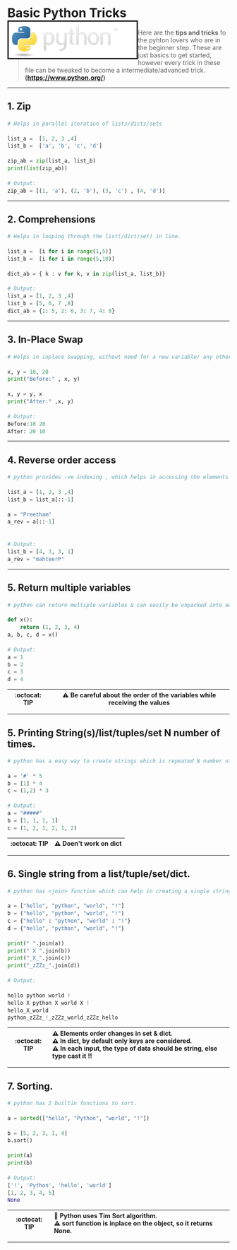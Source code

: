 # Basic Python Tricks  <img align="left" border="3" src="https://github.com/Preetham777/Python_Tactics/blob/master/images/logo_python_official.png"> 
> Here are the **tips and tricks** fo the pyhton lovers who are in the beginner step. These are just basics to get started,  
however every trick in these file can be tweaked to become a intermediate/advanced trick. **(https://www.python.org/)**



---
## 1. Zip 
```python
# Helps in parallel iteration of lists/dicts/sets

list_a =  [1, 2, 3 ,4] 
list_b =  ['a', 'b', 'c', 'd'] 

zip_ab = zip(list_a, list_b)
print(list(zip_ab))

# Output:
zip_ab = [(1, 'a'), (2, 'b'), (3, 'c') , (4, 'd')]
```
---
## 2. Comprehensions
```python
# Helps in looping through the list(/dict/set) in line.

list_a =  [i for i in range(1,5)] 
list_b =  [i for i in range(5,10)] 

dict_ab = { k : v for k, v in zip(list_a, list_b)}

# Output:
list_a = [1, 2, 3 ,4]
list_b = [5, 6, 7 ,8]
dict_ab = {1: 5, 2: 6, 3: 7, 4: 8}
```
---
## 3. In-Place Swap
```python
# Helps in inplace swapping, without need for a new variable/ any other operations.

x, y = 10, 20
print("Before:" , x, y)

x, y = y, x 
print("After:" ,x, y) 

# Output:
Before:10 20
After: 20 10
```
---
## 4. Reverse order access
```python
# python provides -ve indexing , which helps in accessing the elements from the end of the iterables.

list_a = [1, 2, 3 ,4]
list_b = list_a[::-1]

a = "Preetham"
a_rev = a[::-1]


# Output:
list_b = [4, 3, 3, 1]
a_rev = "mahteerP"
```
---
## 5. Return multiple variables
```python
# python can return multiple variables & can easily be unpacked into equal no varibales.

def x(): 
	return (1, 2, 3, 4)
a, b, c, d = x() 

# Output:
a = 1
b = 2
c = 3
d = 4
```
|  :octocat: **TIP**  | :warning: Be careful about the order of the variables while receiving the values |
| --- | --- |

---
## 5. Printing String(s)/list/tuples/set N number of times. 

```python
# python has a easy way to create strings which is repeated N number of times.

a = '#' * 5
b = [1] * 4
c = (1,2) * 3

# Output:
a = "#####"
b = [1, 1, 1, 1]
c = (1, 2, 1, 2, 1, 2)
```
|  :octocat: **TIP**  | :warning: Doen't work on dict |
| --- | --- |

---
## 6. Single string from a list/tuple/set/dict. 

```python
# python has <join> function which can help in creating a single string out of builtin-types.

a = ["hello", "python", "world", "!"]
b = ("hello", "python", "world", "!")
c = {"hello" : "python", "world" : "!"}
d = {"hello", "python", "world", "!"}

print(" ".join(a))
print(" X ".join(b))
print("_X_".join(c))
print("_zZZz_".join(d))

# Output:

hello python world !
hello X python X world X !
hello_X_world
python_zZZz_!_zZZz_world_zZZz_hello

```
|  :octocat: **TIP**  | :warning: Elements order changes in set & dict. <br> :warning: In dict, by default only keys are considered. <br> :warning: In each input, the type of data should be string, else type cast it !!|
| --- |:--- |

---
## 7. Sorting. 

```python
# python has 2 builtin functions to sort.

a = sorted(["hello", "Python", "world", "!"])

b = [5, 2, 3, 1, 4]
b.sort()

print(a)
print(b)

# Output:
['!', 'Python', 'hello', 'world']
[1, 2, 3, 4, 5]
None
```
|  :octocat: **TIP**  | :gem: Python uses **Tim Sort** algorithm. <br> :warning: sort function is inplace on the object, so it returns **None**. |
| --- |:--- |
---
